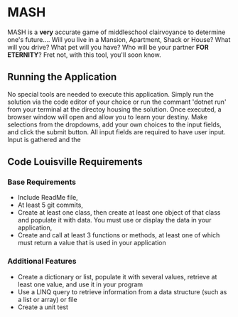 # MASH

MASH is a **very** accurate game of middleschool clairvoyance to determine one's future.... Will you live in a Mansion, Apartment, Shack or House? What will you drive? What pet will you have? Who will be your partner **FOR ETERNITY**?  Fret not, with this tool, you'll soon know.

## Running the Application

No special tools are needed to execute this application. Simply run the solution via the code editor of your choice or run the commant 'dotnet run' from your terminal at the directoy housing the solution. Once executed, a browser window will open and allow you to learn your destiny. Make selections from the dropdowns, add your own choices to the input fields, and click the submit button. All input fields are required to have user input. Input is gathered and the 

## Code Louisville Requirements

### Base Requirements

- Include ReadMe file,
- At least 5 git commits,
- Create at least one class, then create at least one object of that class and populate it with data. You must use or display the data in your application,
- Create and call at least 3 functions or methods, at least one of which must return a value that is used in your application

### Additional Features

- Create a dictionary or list, populate it with several values, retrieve at least one value, and use it in your program
- Use a LINQ query to retrieve information from a data structure (such as a list or array) or file
- Create a unit test
